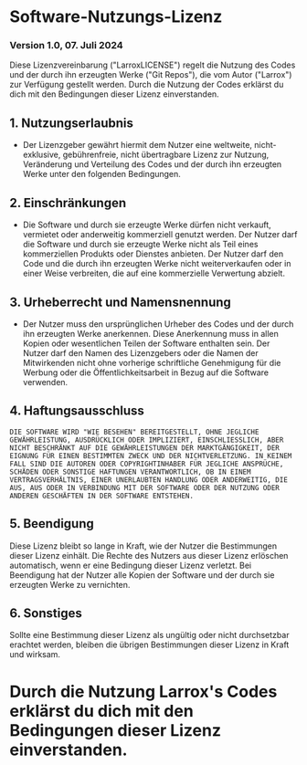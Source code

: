 <h1>Software-Nutzungs-Lizenz</h1>

<h3>Version 1.0, 07. Juli 2024</h3>

Diese Lizenzvereinbarung ("LarroxLICENSE") regelt die Nutzung des Codes und der durch ihn erzeugten Werke ("Git Repos"), die vom Autor ("Larrox") zur Verfügung gestellt werden. Durch die Nutzung der Codes erklärst du dich mit den Bedingungen dieser Lizenz einverstanden.

<h2>1. Nutzungserlaubnis</h2>

- Der Lizenzgeber gewährt hiermit dem Nutzer eine weltweite, nicht-exklusive, gebührenfreie, nicht übertragbare Lizenz zur Nutzung, Veränderung und Verteilung des Codes und der durch ihn erzeugten Werke unter den folgenden Bedingungen.

<h2>2. Einschränkungen</h2>

- Die Software und durch sie erzeugte Werke dürfen nicht verkauft, vermietet oder anderweitig kommerziell genutzt werden.
Der Nutzer darf die Software und durch sie erzeugte Werke nicht als Teil eines kommerziellen Produkts oder Dienstes anbieten.
Der Nutzer darf den Code und die durch ihn erzeugten Werke nicht weiterverkaufen oder in einer Weise verbreiten, die auf eine kommerzielle Verwertung abzielt.

<h2>3. Urheberrecht und Namensnennung</h2>

- Der Nutzer muss den ursprünglichen Urheber des Codes und der durch ihn erzeugten Werke anerkennen. Diese Anerkennung muss in allen Kopien oder wesentlichen Teilen der Software enthalten sein.
Der Nutzer darf den Namen des Lizenzgebers oder die Namen der Mitwirkenden nicht ohne vorherige schriftliche Genehmigung für die Werbung oder die Öffentlichkeitsarbeit in Bezug auf die Software verwenden.

<h2>4. Haftungsausschluss</h2>

`DIE SOFTWARE WIRD "WIE BESEHEN" BEREITGESTELLT, OHNE JEGLICHE GEWÄHRLEISTUNG, AUSDRÜCKLICH ODER IMPLIZIERT, EINSCHLIESSLICH, ABER NICHT BESCHRÄNKT AUF DIE GEWÄHRLEISTUNGEN DER MARKTGÄNGIGKEIT, DER EIGNUNG FÜR EINEN BESTIMMTEN ZWECK UND DER NICHTVERLETZUNG. IN KEINEM FALL SIND DIE AUTOREN ODER COPYRIGHTINHABER FÜR JEGLICHE ANSPRÜCHE, SCHÄDEN ODER SONSTIGE HAFTUNGEN VERANTWORTLICH, OB IN EINEM VERTRAGSVERHÄLTNIS, EINER UNERLAUBTEN HANDLUNG ODER ANDERWEITIG, DIE AUS, AUS ODER IN VERBINDUNG MIT DER SOFTWARE ODER DER NUTZUNG ODER ANDEREN GESCHÄFTEN IN DER SOFTWARE ENTSTEHEN.`

<h2>5. Beendigung</h2>

Diese Lizenz bleibt so lange in Kraft, wie der Nutzer die Bestimmungen dieser Lizenz einhält. Die Rechte des Nutzers aus dieser Lizenz erlöschen automatisch, wenn er eine Bedingung dieser Lizenz verletzt. Bei Beendigung hat der Nutzer alle Kopien der Software und der durch sie erzeugten Werke zu vernichten.

<h2>6. Sonstiges</h2>

Sollte eine Bestimmung dieser Lizenz als ungültig oder nicht durchsetzbar erachtet werden, bleiben die übrigen Bestimmungen dieser Lizenz in Kraft und wirksam.

<h1>Durch die Nutzung Larrox's Codes erklärst du dich mit den Bedingungen dieser Lizenz einverstanden.</h1>
